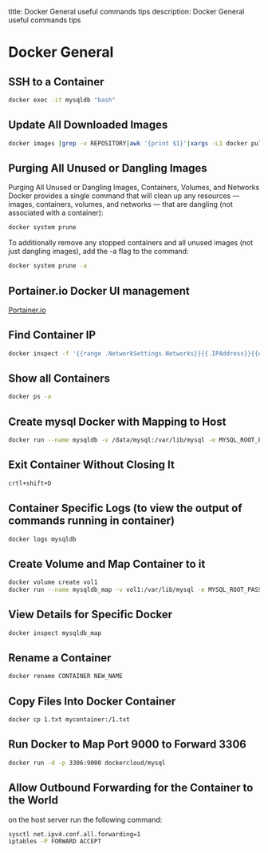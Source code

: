 title: Docker General useful commands tips
description: Docker General useful commands tips

<!-- Meta Data for search engines - NOT Visible -->

# Docker General

## SSH to a Container

```bash
docker exec -it mysqldb "bash"
```

## Update All Downloaded Images

```bash
docker images |grep -v REPOSITORY|awk '{print $1}'|xargs -L1 docker pull
```

## Purging All Unused or Dangling Images

Purging All Unused or Dangling Images, Containers, Volumes, and Networks
Docker provides a single command that will clean up any resources — images, containers, volumes, and networks — that are dangling (not associated with a container):

```bash
docker system prune
```

To additionally remove any stopped containers and all unused images (not just dangling images), add the -a flag to the command:

```bash
docker system prune -a
```

## Portainer.io Docker UI management

[Portainer.io](https://portainer.io/)

## Find Container IP

```bash
docker inspect -f '{{range .NetworkSettings.Networks}}{{.IPAddress}}{{end}}' container_name_or_id
```

## Show all Containers

```bash
docker ps -a
```

## Create mysql Docker with Mapping to Host

```bash
docker run --name mysqldb -v /data/mysql:/var/lib/mysql -e MYSQL_ROOT_PASSWORD="qweQWE123" -p 3306:3306 -it mysql/mysql-server:5.7
```

## Exit Container Without Closing It

```bash
crtl+shift+D
```

## Container Specific Logs (to view the output of commands running in container)

```bash
docker logs mysqldb
```

## Create Volume and Map Container to it

```bash
docker volume create vol1
docker run --name mysqldb_map -v vol1:/var/lib/mysql -e MYSQL_ROOT_PASSWORD="qweQWE123" -p 3306:3306 -it mysql/mysql-server:5.7
```

## View Details for Specific Docker

```bash
docker inspect mysqldb_map
```

## Rename a Container

```bash
docker rename CONTAINER NEW_NAME
```

## Copy Files Into Docker Container

```bash
docker cp 1.txt mycontainer:/1.txt
```

## Run Docker to Map Port 9000 to Forward 3306

```bash
docker run -d -p 3306:9000 dockercloud/mysql
```

## Allow Outbound Forwarding for the Container to the World

on the host server run the following command:

```bash
sysctl net.ipv4.conf.all.forwarding=1
iptables -P FORWARD ACCEPT
```

